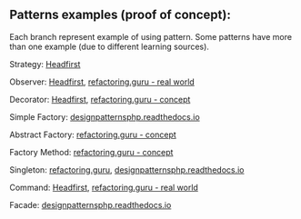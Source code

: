 
## Patterns examples (proof of concept):

Each branch represent example of using pattern. 
Some patterns have more than one example (due to different learning sources).

Strategy: [Headfirst](https://github.com/glaphire/patterns_full/tree/strategy/src)

Observer: [Headfirst](https://github.com/glaphire/patterns_full/tree/observer/src), [refactoring.guru - real world](https://github.com/glaphire/patterns_full/tree/RealWorldObserver/src)

Decorator: [Headfirst](https://github.com/glaphire/patterns_full/tree/RealWorldObserver/src), [refactoring.guru - concept](https://github.com/glaphire/patterns_full/tree/SimpleDecorator/src)

Simple Factory: [designpatternsphp.readthedocs.io](https://github.com/glaphire/patterns_full/tree/SimpleFactory/src)

Abstract Factory: [refactoring.guru - concept](https://github.com/glaphire/patterns_full/tree/AbstractFactory/src)

Factory Method: [refactoring.guru - concept](https://github.com/glaphire/patterns_full/tree/FactoryMethod/src)

Singleton: [refactoring.guru](https://github.com/glaphire/patterns_full/tree/Singleton/src), [designpatternsphp.readthedocs.io](https://github.com/glaphire/patterns_full/tree/SingletonUpdated/src)

Command: [Headfirst](https://github.com/glaphire/patterns_full/tree/Command/src), [refactoring.guru - real world](https://github.com/glaphire/patterns_full/tree/RealWorldCommand/src)

Facade: [designpatternsphp.readthedocs.io](https://github.com/glaphire/patterns_full/tree/Facade/src)

